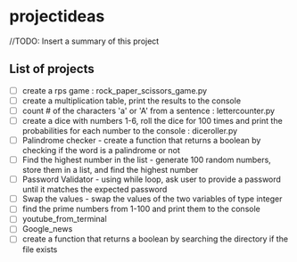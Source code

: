 # projectideas
//TODO: Insert a summary of this project


## List of projects
- [ ] create a rps game : rock_paper_scissors_game.py
- [ ] create a multiplication table, print the results to the console
- [ ] count # of the characters 'a' or 'A' from a sentence : lettercounter.py
- [ ] create a dice with numbers 1-6, roll the dice for 100 times and print the probabilities for each number to the console : diceroller.py
- [ ] Palindrome checker - create a function that returns a boolean by checking if the word is a palindrome or not
- [ ] Find the highest number in the list - generate 100 random numbers, store them in a list, and find the highest number
- [ ] Password Validator - using while loop, ask user to provide a password until it matches the expected password
- [ ] Swap the values - swap the values of the two variables of type integer
- [ ] find the prime numbers from 1-100 and print them to the console
- [ ] youtube_from_terminal
- [ ] Google_news
- [ ] create a function that returns a boolean by searching the directory if the file exists

